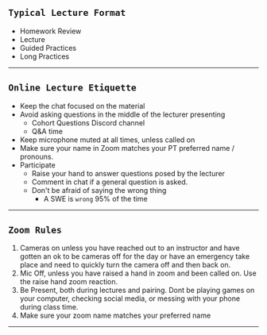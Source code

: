## `Typical Lecture Format`

- Homework Review
- Lecture
- Guided Practices
- Long Practices

---

## `Online Lecture Etiquette`

- Keep the chat focused on the material
- Avoid asking questions in the middle of the lecturer presenting
  - Cohort Questions Discord channel
  - Q&A time
- Keep microphone muted at all times, unless called on
- Make sure your name in Zoom matches your PT preferred name / pronouns.
- Participate
  - Raise your hand to answer questions posed by the lecturer
  - Comment in chat if a general question is asked.
  - Don't be afraid of saying the wrong thing
    - A SWE is `wrong` 95% of the time

---

## `Zoom Rules`

1. Cameras on unless you have reached out to an instructor and have gotten an ok to be cameras off for the day or have an emergency take place and need to quickly turn the camera off and then back on.
2. Mic Off, unless you have raised a hand in zoom and been called on. Use the raise hand zoom reaction.
3. Be Present, both during lectures and pairing. Dont be playing games on your computer, checking social media, or messing with your phone during class time.
4. Make sure your zoom name matches your preferred name

---


